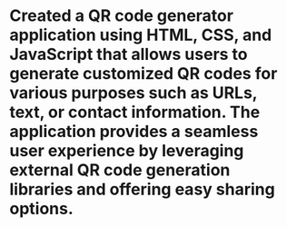 # Created a QR code generator application using HTML, CSS, and JavaScript that allows users to generate customized QR codes for various purposes such as URLs, text, or contact information. The application provides a seamless user experience by leveraging external QR code generation libraries and offering easy sharing options.
